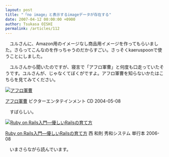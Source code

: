 ```yaml
---
layout: post
title: "「no image」と表示するimageデータが存在する"
date: 2007-04-12 00:00:00 +0900
author: Tsukasa OISHI
permalink: /articles/112
---
```


　ユルさんに、Amazon用のイメージなし商品用イメージを作ってもらいました。さらってこんなのを作っちゃうのだからすごい。さっそくkaeruspoonで使うことにしました。

　ユルさんから聞いたのですが、寝言で「アフロ軍曹」と何度も口走っていたそうです。ユルさんが、じゃなくてぼくがですよ。アフロ軍曹を知らないかたはこちらを見てみてください。

 [![アフロ軍曹](https://images-na.ssl-images-amazon.com/images/I/41PW5QZCB0L._SL160_.jpg "アフロ軍曹")](http://www.amazon.co.jp/%E3%82%A2%E3%83%95%E3%83%AD%E8%BB%8D%E6%9B%B9-%E3%83%80%E3%83%B3%E3%82%B9%E2%98%86%E3%83%9E%E3%83%B3/dp/B0001N1NHA%3FSubscriptionId%3DAKIAIKJECTBTL3JTYTKA%26tag%3Dkaeruspoon-22%26linkCode%3Dxm2%26camp%3D2025%26creative%3D165953%26creativeASIN%3DB0001N1NHA)

 [アフロ軍曹](http://www.amazon.co.jp/%E3%82%A2%E3%83%95%E3%83%AD%E8%BB%8D%E6%9B%B9-%E3%83%80%E3%83%B3%E3%82%B9%E2%98%86%E3%83%9E%E3%83%B3/dp/B0001N1NHA%3FSubscriptionId%3DAKIAIKJECTBTL3JTYTKA%26tag%3Dkaeruspoon-22%26linkCode%3Dxm2%26camp%3D2025%26creative%3D165953%26creativeASIN%3DB0001N1NHA)
ビクターエンタテインメント
CD
2004-05-08

　すばらしい。

 [![Ruby on Rails入門―優しいRailsの育て方](https://images-na.ssl-images-amazon.com/images/I/411894VVX9L._SL160_.jpg "Ruby on Rails入門―優しいRailsの育て方")](http://www.amazon.co.jp/Ruby-Rails%E5%85%A5%E9%96%80%E2%80%95%E5%84%AA%E3%81%97%E3%81%84Rails%E3%81%AE%E8%82%B2%E3%81%A6%E6%96%B9-%E8%A5%BF-%E5%92%8C%E5%89%87/dp/4798013951%3FSubscriptionId%3DAKIAIKJECTBTL3JTYTKA%26tag%3Dkaeruspoon-22%26linkCode%3Dxm2%26camp%3D2025%26creative%3D165953%26creativeASIN%3D4798013951)

 [Ruby on Rails入門―優しいRailsの育て方](http://www.amazon.co.jp/Ruby-Rails%E5%85%A5%E9%96%80%E2%80%95%E5%84%AA%E3%81%97%E3%81%84Rails%E3%81%AE%E8%82%B2%E3%81%A6%E6%96%B9-%E8%A5%BF-%E5%92%8C%E5%89%87/dp/4798013951%3FSubscriptionId%3DAKIAIKJECTBTL3JTYTKA%26tag%3Dkaeruspoon-22%26linkCode%3Dxm2%26camp%3D2025%26creative%3D165953%26creativeASIN%3D4798013951)
西 和則
秀和システム
単行本
2006-08

　いまさらながら読んでいます。
